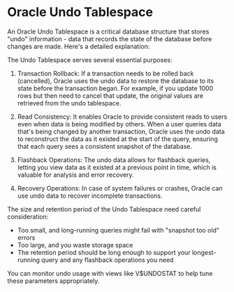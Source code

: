 # Oracle Undo Tablespace

An Oracle Undo Tablespace is a critical database structure that stores "undo" information - data that records the state of the database before changes are made. Here's a detailed explanation:

The Undo Tablespace serves several essential purposes:

1. Transaction Rollback: If a transaction needs to be rolled back (cancelled), Oracle uses the undo data to restore the database to its state before the transaction began. For example, if you update 1000 rows but then need to cancel that update, the original values are retrieved from the undo tablespace.

2. Read Consistency: It enables Oracle to provide consistent reads to users even when data is being modified by others. When a user queries data that's being changed by another transaction, Oracle uses the undo data to reconstruct the data as it existed at the start of the query, ensuring that each query sees a consistent snapshot of the database.

3. Flashback Operations: The undo data allows for flashback queries, letting you view data as it existed at a previous point in time, which is valuable for analysis and error recovery.

4. Recovery Operations: In case of system failures or crashes, Oracle can use undo data to recover incomplete transactions.

The size and retention period of the Undo Tablespace need careful consideration:
- Too small, and long-running queries might fail with "snapshot too old" errors
- Too large, and you waste storage space
- The retention period should be long enough to support your longest-running query and any flashback operations you need

You can monitor undo usage with views like V$UNDOSTAT to help tune these parameters appropriately.